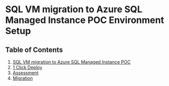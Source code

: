 # SQL VM migration to Azure SQL Managed Instance POC Environment Setup

## Table of Contents

  1. [SQL VM migration to Azure SQL Managed Instance POC](README.md)
  2. [1 Click Deploy](deploy/README.md)
  3. [Assessment](assessment/README.md)
  4. [Migration](migration/README.md)
  